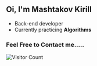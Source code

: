 ## Oi, I'm Mashtakov Kirill
- Back-end developer 
- Currently practicing **Algorithms**

### Feel Free to Contact me.....

![Visitor Count](https://profile-counter.glitch.me/killkamad/count.svg)
